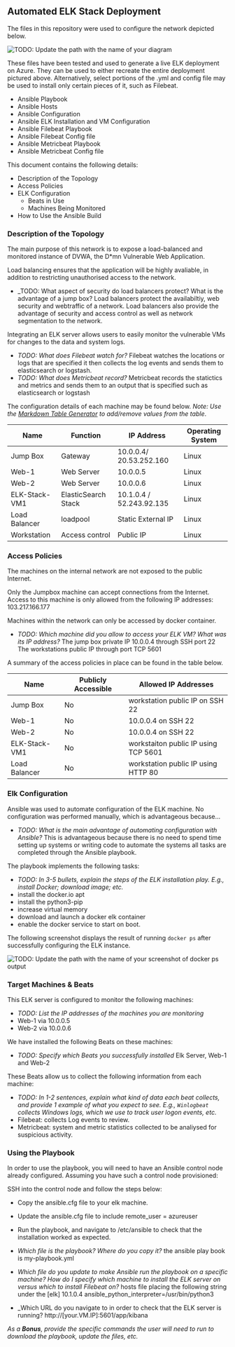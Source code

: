 ## Automated ELK Stack Deployment

The files in this repository were used to configure the network depicted below.

![TODO: Update the path with the name of your diagram](Images/diagram_filename.png)

These files have been tested and used to generate a live ELK deployment on Azure. They can be used to either recreate the entire deployment pictured above. Alternatively, select portions of the .yml and config file may be used to install only certain pieces of it, such as Filebeat.

  - Ansible Playbook
  - Ansible Hosts
  - Ansible Configuration
  - Ansible ELK Installation and VM Configuration
  - Ansible Filebeat Playbook
  - Ansible Filebeat Config file
  - Ansible Metricbeat Playbook
  - Ansible Metricbeat Config file

This document contains the following details:
- Description of the Topology
- Access Policies
- ELK Configuration
  - Beats in Use
  - Machines Being Monitored
- How to Use the Ansible Build


### Description of the Topology

The main purpose of this network is to expose a load-balanced and monitored instance of DVWA, the D*mn Vulnerable Web Application.

Load balancing ensures that the application will be highly avaliable, in addition to restricting unauthorised access to the network.
- _TODO: What aspect of security do load balancers protect? What is the advantage of a jump box?
Load balancers protect the availabiltiy, web security and webtraffic of a network.
Load balancers also provide the advantage of security and access control as well as network segmentation to the network.

Integrating an ELK server allows users to easily monitor the vulnerable VMs for changes to the data and system logs.
- _TODO: What does Filebeat watch for?_
Filebeat watches the locations or logs that are specified it then collects the log events and sends them to elasticsearch or logstash.
- _TODO: What does Metricbeat record?_
Metricbeat records the statictics and metrics and sends them to an output that is specified such as elasticsearch or logstash


The configuration details of each machine may be found below.
_Note: Use the [Markdown Table Generator](http://www.tablesgenerator.com/markdown_tables) to add/remove values from the table_.

| Name          | Function            | IP Address                 | Operating System |
|---------------|---------------------|----------------------------|------------------|
| Jump Box      | Gateway             | 10.0.0.4/ 20.53.252.160    | Linux            |
| Web-1         | Web Server          | 10.0.0.5                   | Linux            |
| Web-2         | Web Server          | 10.0.0.6                   | Linux            |
| ELK-Stack-VM1 | ElasticSearch Stack | 10.1.0.4 / 52.243.92.135   | Linux            |
| Load Balancer | loadpool            | Static External IP         | Linux            |
| Workstation   | Access control      | Public IP                  | Linux            |

### Access Policies

The machines on the internal network are not exposed to the public Internet. 

Only the Jumpbox machine can accept connections from the Internet. Access to this machine is only allowed from the following IP addresses: 103.217.166.177


Machines within the network can only be accessed by docker container.
- _TODO: Which machine did you allow to access your ELK VM? What was its IP address?_
The jump box private IP 10.0.0.4 through SSH port 22
The workstations public IP through port TCP 5601

A summary of the access policies in place can be found in the table below.

| Name          | Publicly Accessible | Allowed IP Addresses                |
|---------------|---------------------|-------------------------------------|
| Jump Box      | No                  | workstation public IP on SSH 22     |
| Web-1         | No                  | 10.0.0.4 on SSH 22                  |
| Web-2         | No                  | 10.0.0.4 on SSH 22                  |
| ELK-Stack-VM1 | No                  | workstaiton public IP using TCP 5601|
| Load Balancer | No                  | workstation public IP using HTTP 80 |


### Elk Configuration

Ansible was used to automate configuration of the ELK machine. No configuration was performed manually, which is advantageous because...
- _TODO: What is the main advantage of automating configuration with Ansible?_
This is advantageous because there is no need to spend time setting up systems or writing code to automate the systems all tasks are completed through the Ansible playbook.

The playbook implements the following tasks:
- _TODO: In 3-5 bullets, explain the steps of the ELK installation play. E.g., install Docker; download image; etc._
- install the docker.io apt
- install the python3-pip
- increase virtual memory
- download and launch a docker elk container
- enable the docker service to start on boot.

The following screenshot displays the result of running `docker ps` after successfully configuring the ELK instance.

![TODO: Update the path with the name of your screenshot of docker ps output](Images/docker_ps_output.png)

### Target Machines & Beats
This ELK server is configured to monitor the following machines:
- _TODO: List the IP addresses of the machines you are monitoring_
- Web-1 via 10.0.0.5
- Web-2 via 10.0.0.6

We have installed the following Beats on these machines:
- _TODO: Specify which Beats you successfully installed_
Elk Server, Web-1 and Web-2

These Beats allow us to collect the following information from each machine:
- _TODO: In 1-2 sentences, explain what kind of data each beat collects, and provide 1 example of what you expect to see. E.g., `Winlogbeat` collects Windows logs, which we use to track user logon events, etc._
- Filebeat: collects Log events to review.
- Metricbeat: system and metric statistics collected to be analiysed for suspicious activity.

### Using the Playbook
In order to use the playbook, you will need to have an Ansible control node already configured. Assuming you have such a control node provisioned: 

SSH into the control node and follow the steps below:
- Copy the ansible.cfg file to your elk machine.
- Update the ansible.cfg file to include remote_user = azureuser
- Run the playbook, and navigate to /etc/ansible to check that the installation worked as expected.

- _Which file is the playbook? Where do you copy it?_
the ansible play book is my-playbook.yml
- _Which file do you update to make Ansible run the playbook on a specific machine? How do I specify which machine to install the ELK server on versus which to install Filebeat on?_
hosts file placing the following string under the [elk] 10.1.0.4 ansible_python_interpreter=/usr/bin/python3
- _Which URL do you navigate to in order to check that the ELK server is running?
http://[your.VM.IP]:5601/app/kibana

_As a **Bonus**, provide the specific commands the user will need to run to download the playbook, update the files, etc._